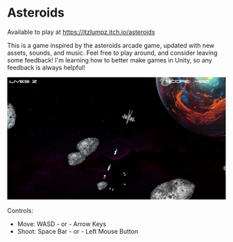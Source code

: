 # Asteroids
 
Available to play at https://itzlumpz.itch.io/asteroids

This is a game inspired by the asteroids arcade game, updated with new assets, sounds, and music. 
Feel free to play around, and consider leaving some feedback! I'm learning how to better make games in Unity, so any feedback is always helpful!

![Asteroids Screenshot](Screenshot.png)

Controls:
- Move: WASD - or - Arrow Keys
- Shoot: Space Bar - or - Left Mouse Button
